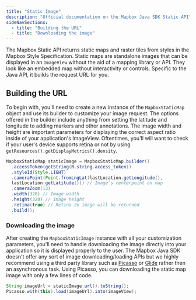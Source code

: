 ```yaml
---
title: "Static Image"
description: "Official documentation on the Mapbox Java SDK Static API"
sideNavSections:
  - title: "Building the URL"
  - title: "Downloading the image"
---
```


The Mapbox Static API returns static maps and raster tiles from styles in the Mapbox Style Specification. Static maps are standalone images that can be displayed in an `ImageView` without the aid of a mapping library or API. They look like an embedded map without interactivity or controls. Specific to the Java API, it builds the request URL for you.

## Building the URL

To begin with, you'll need to create a new instance of the `MapboxStaticMap` object and use its builder to customize your image request. The options offered in the builder include anything from setting the latitude and longitude to adding markers and other annotations. The image width and height are important parameters for displaying the correct aspect ratio inside of your application's ImageView. Oftentimes, you'll will want to check if your user's device supports retina or not by using `getResources().getDisplayMetrics().density`.

```java
MapboxStaticMap staticImage = MapboxStaticMap.builder()
  .accessToken(getString(R.string.access_token))
  .styleId(Style.LIGHT)
  .cameraPoint(Point.fromLngLat(lastLocation.getLongitude(),
  lastLocation.getLatitude())) // Image's centerpoint on map
  .cameraZoom(13)
  .width(320) // Image width
  .height(320) // Image height
  .retina(true) // Retina 2x image will be returned
  .build();
```

### Downloading the image

After creating the `MapboxStaticImage` instance with all your customization parameters, you'll need to handle downloading the image directly into your application so it is displayed properly to the user. The Mapbox Java SDK doesn't offer any sort of image downloading/loading APIs but we highly recommend using a third party library such as [Picasso](http://square.github.io/picasso/) or [Glide](https://github.com/bumptech/glide) rather then an asynchronous task. Using Picasso, you can downloading the static map image with only a few lines of code.

```java
String imageUrl = staticImage.url().toString();
Picasso.with(this).load(imageUrl).into(imageView);
```

<!-- ## Overlaying annotations
An overlay is data that can be applied on top of the map image at request time. these can be a mix of valid GeoJSON, a marker, a custom marker or path. Overlays cannot consist of more than 100 features. The maximum overlay length is 2083 characters.

While building your request, you can choose to auto position the camera so that all your annotations fit within the viewport. To do this, remove the `setLat()` and `setLon()` and instead use `auto()`. `beforeLayer()` can be used to specify where in the map layer stack you'd like your annotations to appear. A marker overlay can be applied to the static map by providing a position, a name `pin-s`, `pin-m`, or `pin-l`, label and a color.

```java
Marker marker = new Marker()
  .setName("pin-m")
  .setLabel("a")
  .setColor("50667f")
  .setLat(45.4338)
  .setLon(12.3378);

MapboxStaticMap staticImage = MapboxStaticMap.builder()
  .setMarker(marker)
  ...
``` -->

